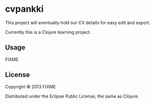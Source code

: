 # cvpankki

This project will eventually hold our CV details for easy edit and export.

Currently this is a Clojure learning project.

## Usage

FIXME

## License

Copyright © 2013 FIXME

Distributed under the Eclipse Public License, the same as Clojure.
